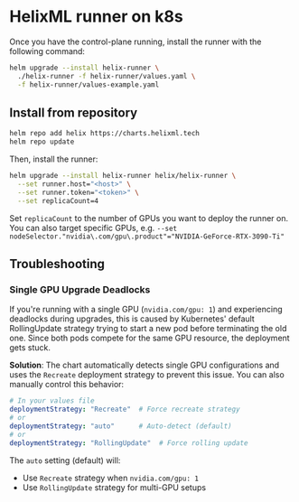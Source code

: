 # HelixML runner on k8s

Once you have the control-plane running, install the runner with the following command:

```bash
helm upgrade --install helix-runner \
  ./helix-runner -f helix-runner/values.yaml \
  -f helix-runner/values-example.yaml
```

## Install from repository

```bash
helm repo add helix https://charts.helixml.tech 
helm repo update
```

Then, install the runner:

```bash
helm upgrade --install helix-runner helix/helix-runner \
  --set runner.host="<host>" \
  --set runner.token="<token>" \
  --set replicaCount=4
```

Set `replicaCount` to the number of GPUs you want to deploy the runner on. You can also target specific GPUs, e.g. `--set nodeSelector."nvidia\.com/gpu\.product"="NVIDIA-GeForce-RTX-3090-Ti"`

## Troubleshooting

### Single GPU Upgrade Deadlocks

If you're running with a single GPU (`nvidia.com/gpu: 1`) and experiencing deadlocks during upgrades, this is caused by Kubernetes' default RollingUpdate strategy trying to start a new pod before terminating the old one. Since both pods compete for the same GPU resource, the deployment gets stuck.

**Solution**: The chart automatically detects single GPU configurations and uses the `Recreate` deployment strategy to prevent this issue. You can also manually control this behavior:

```yaml
# In your values file
deploymentStrategy: "Recreate"  # Force recreate strategy
# or
deploymentStrategy: "auto"      # Auto-detect (default)
# or  
deploymentStrategy: "RollingUpdate"  # Force rolling update
```

The `auto` setting (default) will:
- Use `Recreate` strategy when `nvidia.com/gpu: 1` 
- Use `RollingUpdate` strategy for multi-GPU setups
